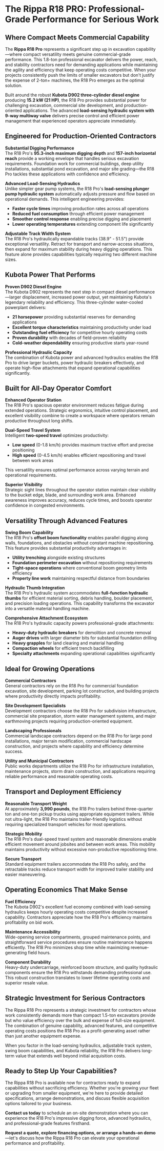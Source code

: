 # The Rippa R18 PRO: Professional-Grade Performance for Serious Work

## Where Compact Meets Commercial Capability

The **Rippa R18 Pro** represents a significant step up in excavation capability—where compact versatility meets genuine commercial-grade performance. This 1.8-ton professional excavator delivers the power, reach, and stability contractors need for demanding applications while maintaining the agility and efficiency that keep operating costs competitive. When your projects consistently push the limits of smaller excavators but don't justify the expense of 2-ton+ machines, the R18 Pro emerges as the optimal solution.

Built around the robust **Kubota D902 three-cylinder diesel engine** producing **15.2 kW (21 HP)**, the R18 Pro provides substantial power for challenging excavation, commercial site development, and production-oriented applications. The advanced **load-sensing hydraulic system with 9-way multiway valve** delivers precise control and efficient power management that experienced operators appreciate immediately.

## Engineered for Production-Oriented Contractors

**Substantial Digging Performance**  
The R18 Pro's **95.3-inch maximum digging depth** and **157-inch horizontal reach** provide a working envelope that handles serious excavation requirements. Foundation work for commercial buildings, deep utility installations, substantial pond excavation, and major site grading—the R18 Pro tackles these applications with confidence and efficiency.

**Advanced Load-Sensing Hydraulics**  
Unlike simpler gear pump systems, the R18 Pro's **load-sensing plunger pump hydraulic system** automatically adjusts pressure and flow based on operational demands. This intelligent engineering provides:

- **Faster cycle times** improving production rates across all operations
- **Reduced fuel consumption** through efficient power management
- **Smoother control response** enabling precise digging and placement
- **Lower operating temperatures** extending component life significantly

**Adjustable Track Width System**  
The R18 Pro's hydraulically expandable tracks (38.9" - 51.5") provide exceptional versatility. Retract for transport and narrow-access situations, then expand for maximum stability during heavy digging operations. This feature alone provides capabilities typically requiring two different machine sizes.

## Kubota Power That Performs

**Proven D902 Diesel Engine**  
The Kubota D902 represents the next step in compact diesel performance—larger displacement, increased power output, yet maintaining Kubota's legendary reliability and efficiency. This three-cylinder water-cooled powerplant delivers:

- **21 horsepower** providing substantial reserves for demanding applications
- **Excellent torque characteristics** maintaining productivity under load
- **Outstanding fuel efficiency** for competitive hourly operating costs
- **Proven durability** with decades of field-proven reliability
- **Cold-weather dependability** ensuring productive starts year-round

**Professional Hydraulic Capacity**  
The combination of Kubota power and advanced hydraulics enables the R18 Pro to drive larger buckets, power hydraulic breakers effectively, and operate high-flow attachments that expand operational capabilities significantly.

## Built for All-Day Operator Comfort

**Enhanced Operator Station**  
The R18 Pro's spacious operator environment reduces fatigue during extended operations. Strategic ergonomics, intuitive control placement, and excellent visibility combine to create a workspace where operators remain productive throughout long shifts.

**Dual-Speed Travel System**  
Intelligent **two-speed travel** optimizes productivity:
- **Low speed** (0-1.8 km/h) provides maximum tractive effort and precise positioning
- **High speed** (0-4.5 km/h) enables efficient repositioning and travel between work areas

This versatility ensures optimal performance across varying terrain and operational requirements.

**Superior Visibility**  
Strategic sight lines throughout the operator station maintain clear visibility to the bucket edge, blade, and surrounding work area. Enhanced awareness improves accuracy, reduces cycle times, and boosts operator confidence in congested environments.

## Versatility Through Advanced Features

**Swing Boom Capability**  
The R18 Pro's **offset boom functionality** enables parallel digging along walls, foundations, and obstacles without constant machine repositioning. This feature provides substantial productivity advantages in:

- **Utility trenching** alongside existing structures
- **Foundation perimeter excavation** without repositioning requirements
- **Tight-space operations** where conventional boom geometry limits efficiency
- **Property line work** maintaining respectful distance from boundaries

**Hydraulic Thumb Integration**  
The R18 Pro's hydraulic system accommodates **full-function hydraulic thumbs** for efficient material sorting, debris handling, boulder placement, and precision loading operations. This capability transforms the excavator into a versatile material handling machine.

**Comprehensive Attachment Ecosystem**  
The R18 Pro's hydraulic capacity powers professional-grade attachments:

- **Heavy-duty hydraulic breakers** for demolition and concrete removal
- **Auger drives** with larger diameter bits for substantial foundation drilling
- **Heavy grapples** for land clearing and material handling
- **Compaction wheels** for efficient trench backfilling
- **Specialty attachments** expanding operational capabilities significantly

## Ideal for Growing Operations

**Commercial Contractors**  
General contractors rely on the R18 Pro for commercial foundation excavation, site development, parking lot construction, and building projects where productivity directly impacts profitability.

**Site Development Specialists**  
Development contractors choose the R18 Pro for subdivision infrastructure, commercial site preparation, storm water management systems, and major earthmoving projects requiring production-oriented equipment.

**Landscaping Professionals**  
Commercial landscape contractors depend on the R18 Pro for large pond installations, major terrain modification, commercial hardscape construction, and projects where capability and efficiency determine success.

**Utility and Municipal Contractors**  
Public works departments utilize the R18 Pro for infrastructure installation, maintenance projects, storm drain construction, and applications requiring reliable performance and reasonable operating costs.

## Transport and Deployment Efficiency

**Reasonable Transport Weight**  
At approximately **3,990 pounds**, the R18 Pro trailers behind three-quarter ton and one-ton pickup trucks using appropriate equipment trailers. While not ultra-light, the R18 Pro maintains trailer-friendly logistics without requiring specialized transport vehicles for most operations.

**Strategic Mobility**  
The R18 Pro's dual-speed travel system and reasonable dimensions enable efficient movement around jobsites and between work areas. This mobility maintains productivity without excessive non-productive repositioning time.

**Secure Transport**  
Standard equipment trailers accommodate the R18 Pro safely, and the retractable tracks reduce transport width for improved trailer stability and easier maneuvering.

## Operating Economics That Make Sense

**Fuel Efficiency**  
The Kubota D902's excellent fuel economy combined with load-sensing hydraulics keeps hourly operating costs competitive despite increased capability. Contractors appreciate how the R18 Pro's efficiency maintains profitability on bid work.

**Maintenance Accessibility**  
Wide-opening service compartments, grouped maintenance points, and straightforward service procedures ensure routine maintenance happens efficiently. The R18 Pro minimizes shop time while maximizing revenue-generating field hours.

**Component Durability**  
Heavy-duty undercarriage, reinforced boom structure, and quality hydraulic components ensure the R18 Pro withstands demanding professional use. This robust construction translates to lower lifetime operating costs and superior resale value.

## Strategic Investment for Serious Contractors

The Rippa R18 Pro represents a strategic investment for contractors whose work consistently demands more than compact 1.5-ton excavators provide but who value efficiency over the bulk and expense of full-size equipment. The combination of genuine capability, advanced features, and competitive operating costs positions the R18 Pro as a profit-generating asset rather than just another equipment expense.

When you factor in the load-sensing hydraulics, adjustable track system, swing boom capabilities, and Kubota reliability, the R18 Pro delivers long-term value that extends well beyond initial acquisition costs.

## Ready to Step Up Your Capabilities?

The Rippa R18 Pro is available now for contractors ready to expand capabilities without sacrificing efficiency. Whether you're growing your fleet or upgrading from smaller equipment, we're here to provide detailed specifications, arrange demonstrations, and discuss flexible acquisition options tailored to your business.

**Contact us today** to schedule an on-site demonstration where you can experience the R18 Pro's impressive digging force, advanced hydraulics, and professional-grade features firsthand.

**Request a quote, explore financing options, or arrange a hands-on demo**—let's discuss how the Rippa R18 Pro can elevate your operational performance and profitability.
